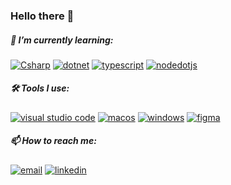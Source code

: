 ### Hello there 👋

##### 🌱 I’m currently learning:


  [![Csharp](https://img.shields.io/badge/-C%23-black?logo=csharp)](https://docs.microsoft.com/dotnet/csharp/)
  [![dotnet](https://img.shields.io/badge/-.NET-black?logo=dotnet)](https://docs.microsoft.com/dotnet/)
  [![typescript](https://img.shields.io/badge/-TypeScript-black?logo=typescript)](https://www.typescriptlang.org)
  [![nodedotjs](https://img.shields.io/badge/-Node.js-black?logo=nodedotjs)](https://nodejs.dev)
   
   
##### 🛠️ Tools I use:


  [![visual studio code](https://img.shields.io/badge/-VSCode-black?logo=visualstudiocode)](https://code.visualstudio.com)
  [![macos](https://img.shields.io/badge/-macOS-black?logo=macos)](https://www.apple.com/macos)
  [![windows](https://img.shields.io/badge/-Winodws-black?logo=windows)](https://www.microsoft.com/windows)
  [![figma](https://img.shields.io/badge/-Figma-black?logo=figma)](https://www.figma.com)

##### 📫 How to reach me:


  [![email](https://img.shields.io/badge/-Mail-black?logo=gmail)](mailto:work.jakubkraus@gmail.com)
  [![linkedin](https://img.shields.io/badge/-LinkedIn-black?logo=linkedin)](https://www.linkedin.com/in/jakub-kraus)
